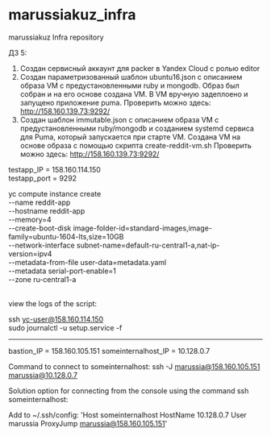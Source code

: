 # marussiakuz_infra
marussiakuz Infra repository

ДЗ 5:

1. Создан сервисный аккаунт для packer в Yandex Cloud с ролью editor
2. Создан параметризованный шаблон ubuntu16.json с описанием образа VM с предустановленными ruby и mongodb. Образ был собран и на его основе создана VM. В VM вручную задеплоено и запущено приложение puma.
Проверить можно здесь: http://158.160.139.73:9292/
3. Создан шаблон immutable.json с описанием образа VM c предустановленными ruby/mongodb и созданием systemd сервиса для Puma, который запускается при старте VM. Создана VM на основе образа с помощью скрипта create-reddit-vm.sh
Проверить можно здесь: http://158.160.139.73:9292/



testapp_IP = 158.160.114.150 \
testapp_port = 9292

yc compute instance create \
 --name reddit-app \
 --hostname reddit-app \
 --memory=4 \
 --create-boot-disk image-folder-id=standard-images,image-family=ubuntu-1604-lts,size=10GB \
 --network-interface subnet-name=default-ru-central1-a,nat-ip-version=ipv4 \
 --metadata-from-file user-data=metadata.yaml \
 --metadata serial-port-enable=1 \
 --zone ru-central1-a

 \
view the logs of the script:

ssh yc-user@158.160.114.150 \
sudo journalctl -u setup.service -f

_ _ _

bastion_IP = 158.160.105.151
someinternalhost_IP = 10.128.0.7

Command to connect to someinternalhost: ssh -J marussia@158.160.105.151 marussia@10.128.0.7

Solution option for connecting from the console using the command ssh someinternalhost:

Add to ~/.ssh/config:
'Host someinternalhost
   HostName 10.128.0.7
   User marussia
   ProxyJump marussia@158.160.105.151'
